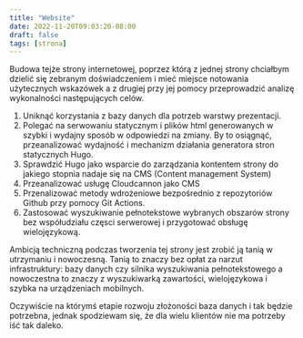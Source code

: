 ```yaml
---
title: "Website"
date: 2022-11-20T09:03:20-08:00
draft: false
tags: [strona]
---
```


Budowa tejże strony internetowej, poprzez którą z jednej strony chciałbym dzielić się zebranym doświadczeniem i mieć miejsce notowania użytecznych wskazówek a z drugiej przy jej pomocy przeprowadzić analizę wykonalności następujących celów.

1) Uniknąć korzystania z bazy danych dla potrzeb warstwy prezentacji.
2) Polegać na serwowaniu statycznym i plików html generowanych w szybki i wydajny sposób w odpowiedzi na zmiany. By to osiągnąć, przeanalizować wydajność i mechanizm działania generatora stron statycznych Hugo. 
3) Sprawdzić Hugo jako wsparcie do zarządzania kontentem strony do jakiego stopnia nadaje się na CMS (Content management System)
4) Przeanalizować usługę Cloudcannon jako CMS 
5) Przenalizować metody wdrożeniowe bezpośrednio z repozytoriów Github przy pomocy Git Actions. 
6) Zastosować wyszukiwanie pełnotekstowe wybranych obszarów strony bez współudziału częsci serwerowej i przygotować obsługę wielojęzykową.

Ambicją techniczną podczas tworzenia tej strony jest zrobić ją tanią w utrzymaniu i nowoczesną. Tanią to znaczy bez opłat za narzut infrastruktury: bazy danych czy silnika wyszukiwania pełnotekstowego a nowoczestna to znaczy z wyszukiwarką zawartości, wielojęzykowa i szybka na urządzeniach mobilnych. 

Oczywiście na którymś etapie rozwoju złożoności baza danych i tak będzie potrzebna, jednak spodziewam się, że dla wielu klientów nie ma potrzeby iść tak daleko. 
